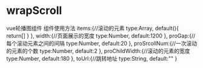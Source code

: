 # wrapScroll
vue轮播图组件
组件使用方法
<WrapScroll :items="items" :width="1152" :proChildWidth="176" :proGap='16' :proSrcollNum='3' :toUrl=""></WrapScroll>
items:{//滚动的元素
          type:Array,
          default(){
              return[]
          }
      },
width:{//页面展示的宽度
    type:Number,
    default:1200
},
proGap:{//每个滚动元素之间的间隔
    type:Number,
    default:20
},
proSrcollNum:{//一次滚动的元素的个数
    type:Number,
    default:2
},
proChildWidth:{//滚动的元素的宽度
type:Number,
default:180
},
toUrl:{//跳转地址
type:String,
default:""
}
